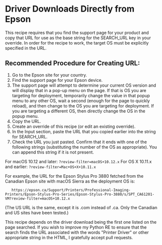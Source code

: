 Driver Downloads Directly from Epson
====================================

This recipe requires that you find the support page for your product and copy that URL for use as the base string for the SEARCH_URL key in your override. In order for the recipe to work, the target OS must be explicitly specified in the URL.

Recommended Procedure for Creating URL:
---------------------------------------
1. Go to the Epson site for your country.
2. Find the support page for your Epson device.
3. The support page will attempt to determine your current OS version and will display that in a pop-up menu on the page. If that is OS you are targeting for deployment, temporarily change the value in that popup menu to any other OS, wait a second (enough for the page to quickly reload), and then change to the OS you are targeting for deployment. If you are targeting a different OS, then directly change the OS in the popup menu. 
4. Copy the URL.
5. Create an override of this recipe (or edit an existing override).
6. In the Input section, paste the URL that you copied earlier into the string for SEARCH_URL.
7. Check the URL you just pasted. Confirm that it ends with one of the following strings (substituting the number of the OS as appropriate). You can append this string if it is not present. 

For macOS 10.12 and later:     `?review-filter=macOS+10.12.x`
For OS X 10.11.x and earlier:  `?review-filter=Mac+OS+X+10.11.x`

For example, the URL for the Epson Stylus Pro 3880 fetched from the Canadian Epson site with macOS Sierra as the deployment OS is:
````
   https://epson.ca/Support/Printers/Professional-Imaging-Printers/Epson-Stylus-Pro-Series/Epson-Stylus-Pro-3880/s/SPT_CA61201-VM?review-filter=macOS+10.12.x
````
(The US URL is the same, except it is .com instead of .ca. Only the Canadian and US sites have been tested.)

This recipe depends on the driver download being the first one listed on the page searched. If you wish to improve my Python RE to ensure that the search finds the URL associated with the words "Printer Driver" or other appropriate string in the HTML, I gratefully accept pull requests.
